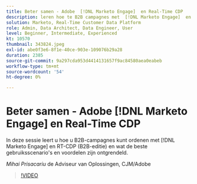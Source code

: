 ```yaml
---
title: Beter samen - Adobe  [!DNL Marketo Engage]  en Real-Time CDP
description: leren hoe te B2B campagnes met  [!DNL Marketo Engage]  en RT-CDP (B2B- uitgave) organiseren
solution: Marketo, Real-Time Customer Data Platform
role: Admin, Data Architect, Data Engineer, User
level: Beginner, Intermediate, Experienced
kt: 10570
thumbnail: 343824.jpeg
exl-id: abe0f3e6-8f1e-40ce-903e-109076b29a28
duration: 2385
source-git-commit: 9a297cda953d4414131657f9ac84580aea0eabeb
workflow-type: tm+mt
source-wordcount: '54'
ht-degree: 0%

---
```


# Beter samen - Adobe [!DNL Marketo Engage] en Real-Time CDP

In deze sessie leert u hoe u B2B-campagnes kunt ordenen met [!DNL Marketo Engage] en RT-CDP (B2B-editie) en wat de beste gebruiksscenario&#39;s en voordelen zijn ontgrendeld.

*Mihai Prisacariu* de Adviseur van Oplossingen, CJM/Adobe

>[!VIDEO](https://video.tv.adobe.com/v/343824/?quality=12&learn=on)
